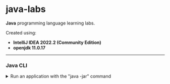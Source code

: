 # java-labs

**Java** programming language learning labs.

Created using:
- **IntelliJ IDEA 2022.2 (Community Edition)**
- **openjdk 11.0.17**


---


### Java CLI

<details>
<summary>Run an application with the "java -jar" command</summary>

```shell
java -jar target/myapplication.jar
```

</details>
